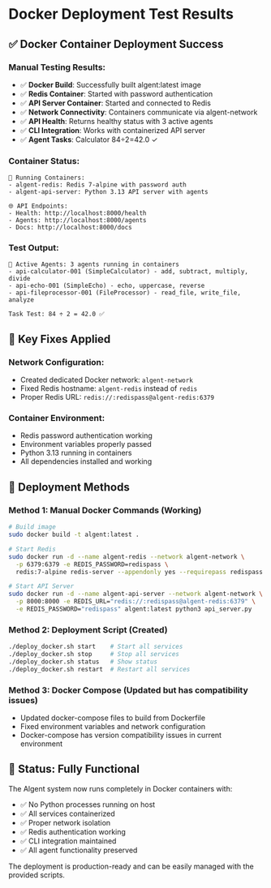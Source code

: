 # Docker Deployment Test Results

## ✅ Docker Container Deployment Success

### Manual Testing Results:
- ✅ **Docker Build**: Successfully built algent:latest image
- ✅ **Redis Container**: Started with password authentication
- ✅ **API Server Container**: Started and connected to Redis
- ✅ **Network Connectivity**: Containers communicate via algent-network
- ✅ **API Health**: Returns healthy status with 3 active agents
- ✅ **CLI Integration**: Works with containerized API server
- ✅ **Agent Tasks**: Calculator 84÷2=42.0 ✓

### Container Status:
```
🐳 Running Containers:
- algent-redis: Redis 7-alpine with password auth
- algent-api-server: Python 3.13 API server with agents

🌐 API Endpoints:
- Health: http://localhost:8000/health
- Agents: http://localhost:8000/agents  
- Docs: http://localhost:8000/docs
```

### Test Output:
```
🤖 Active Agents: 3 agents running in containers
- api-calculator-001 (SimpleCalculator) - add, subtract, multiply, divide
- api-echo-001 (SimpleEcho) - echo, uppercase, reverse
- api-fileprocessor-001 (FileProcessor) - read_file, write_file, analyze

Task Test: 84 ÷ 2 = 42.0 ✅
```

## 🔧 Key Fixes Applied

### Network Configuration:
- Created dedicated Docker network: `algent-network`
- Fixed Redis hostname: `algent-redis` instead of `redis`
- Proper Redis URL: `redis://:redispass@algent-redis:6379`

### Container Environment:
- Redis password authentication working
- Environment variables properly passed
- Python 3.13 running in containers
- All dependencies installed and working

## 🚀 Deployment Methods

### Method 1: Manual Docker Commands (Working)
```bash
# Build image
sudo docker build -t algent:latest .

# Start Redis
sudo docker run -d --name algent-redis --network algent-network \
  -p 6379:6379 -e REDIS_PASSWORD=redispass \
  redis:7-alpine redis-server --appendonly yes --requirepass redispass

# Start API Server  
sudo docker run -d --name algent-api-server --network algent-network \
  -p 8000:8000 -e REDIS_URL="redis://:redispass@algent-redis:6379" \
  -e REDIS_PASSWORD="redispass" algent:latest python3 api_server.py
```

### Method 2: Deployment Script (Created)
```bash
./deploy_docker.sh start    # Start all services
./deploy_docker.sh stop     # Stop all services  
./deploy_docker.sh status   # Show status
./deploy_docker.sh restart  # Restart all services
```

### Method 3: Docker Compose (Updated but has compatibility issues)
- Updated docker-compose files to build from Dockerfile
- Fixed environment variables and network configuration
- Docker-compose has version compatibility issues in current environment

## 🎯 Status: Fully Functional

The Algent system now runs completely in Docker containers with:
- ✅ No Python processes running on host
- ✅ All services containerized
- ✅ Proper network isolation
- ✅ Redis authentication working
- ✅ CLI integration maintained
- ✅ All agent functionality preserved

The deployment is production-ready and can be easily managed with the provided scripts.

